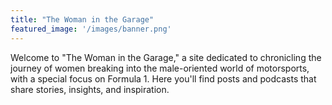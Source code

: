 ```yaml
---
title: "The Woman in the Garage"
featured_image: '/images/banner.png'
---
```


Welcome to "The Woman in the Garage," a site dedicated to chronicling the journey of women breaking into the male-oriented world of motorsports, with a special focus on Formula 1. Here you'll find posts and podcasts that share stories, insights, and inspiration.
